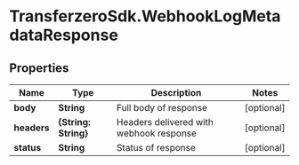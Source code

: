 # TransferzeroSdk.WebhookLogMetadataResponse

## Properties
Name | Type | Description | Notes
------------ | ------------- | ------------- | -------------
**body** | **String** | Full body of response | [optional] 
**headers** | **{String: String}** | Headers delivered with webhook response | [optional] 
**status** | **String** | Status of response | [optional] 


